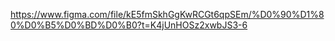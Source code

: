  
https://www.figma.com/file/kE5fmSkhGgKwRCGt6qpSEm/%D0%90%D1%80%D0%B5%D0%BD%D0%B0?t=K4jUnHOSz2xwbJS3-6
